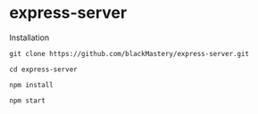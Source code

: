 # express-server

Installation 
```
git clone https://github.com/blackMastery/express-server.git

cd express-server

npm install

npm start
```
